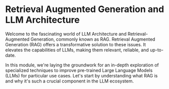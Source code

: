 # Retrieval Augmented Generation and LLM Architecture

Welcome to the fascinating world of LLM Architecture and Retrieval-Augmented Generation, commonly known as RAG. Retrieval Augmented Generation (RAG) offers a transformative solution to these issues. It elevates the capabilities of LLMs, making them relevant, reliable, and up-to-date.

In this module, we're laying the groundwork for an in-depth exploration of specialized techniques to improve pre-trained Large Language Models (LLMs) for particular use cases. Let's start by understanding what RAG is and why it's such a crucial component in the LLM ecosystem.
